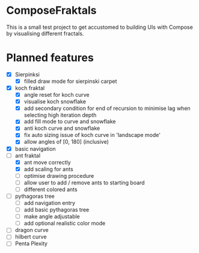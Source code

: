 # ComposeFraktals

This is a small test project to get accustomed to building UIs with Compose by visualising different fractals.

# Planned features
- [x] Sierpinksi
    - [x] filled draw mode for sierpinski carpet
- [x] koch fraktal
  - [x] angle reset for koch curve
  - [x] visualise koch snowflake
  - [x] add secondary condition for end of recursion to minimise lag when selecting high iteration depth
  - [x] add fill mode to curve and snowflake
  - [x] anti koch curve and snowflake
  - [x] fix auto sizing issue of koch curve in 'landscape mode'
  - [x] allow angles of [0, 180] (inclusive)
- [x] basic navigation
- [ ] ant fraktal
  - [x] ant move correctly
  - [x] add scaling for ants
  - [ ] optimise drawing procedure
  - [ ] allow user to add / remove ants to starting board
  - [ ] different colored ants
- [ ] pythagoras tree
  - [ ] add navigation entry
  - [ ] add basic pythagoras tree
  - [ ] make angle adjustable
  - [ ] add optional realistic color mode
- [ ] dragon curve
- [ ] hilbert curve
- [ ] Penta Plexity